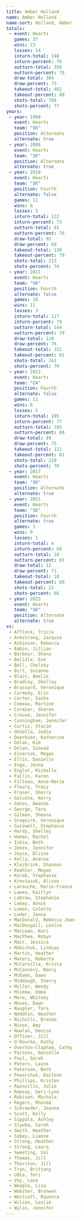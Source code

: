 ```yaml
---
title: Amber Holland
name: Amber Holland
name-sort: Holland, Amber
totals:
 - event: Hearts
   games: 37
   wins: 23
   losses: 14
   inturn-total: 348
   inturn-percent: 76
   outturn-total: 358
   outturn-percent: 78
   draw-total: 304
   draw-percent: 73
   takeout-total: 402
   takeout-percent: 80
   shots-total: 706
   shots-percent: 77
years:
 - year: 1999
   event: Hearts
   team: "SK"
   position: Alternate
   alternate: true
 - year: 2006
   event: Hearts
   team: "SK"
   position: Alternate
   alternate: true
 - year: 2010
   event: Hearts
   team: "SK"
   position: Fourth
   alternate: false
   games: 11
   wins: 6
   losses: 5
   inturn-total: 122
   inturn-percent: 73
   outturn-total: 91
   outturn-percent: 76
   draw-total: 93
   draw-percent: 69
   takeout-total: 120
   takeout-percent: 79
   shots-total: 213
   shots-percent: 74
 - year: 2011
   event: Hearts
   team: "SK"
   position: Fourth
   alternate: false
   games: 14
   wins: 11
   losses: 3
   inturn-total: 117
   inturn-percent: 79
   outturn-total: 144
   outturn-percent: 79
   draw-total: 110
   draw-percent: 76
   takeout-total: 151
   takeout-percent: 81
   shots-total: 261
   shots-percent: 79
 - year: 2012
   event: Hearts
   team: "CA"
   position: Fourth
   alternate: false
   games: 11
   wins: 6
   losses: 5
   inturn-total: 105
   inturn-percent: 77
   outturn-total: 105
   outturn-percent: 80
   draw-total: 89
   draw-percent: 75
   takeout-total: 121
   takeout-percent: 81
   shots-total: 210
   shots-percent: 78
 - year: 2017
   event: Hearts
   team: "SK"
   position: Alternate
   alternate: true
 - year: 2021
   event: Hearts
   team: "SK"
   position: Fourth
   alternate: true
   games: 1
   wins: 0
   losses: 1
   inturn-total: 4
   inturn-percent: 69
   outturn-total: 18
   outturn-percent: 65
   draw-total: 12
   draw-percent: 71
   takeout-total: 10
   takeout-percent: 60
   shots-total: 22
   shots-percent: 66
 - year: 2022
   event: Hearts
   team: "SK"
   position: Alternate
   alternate: true
vs:
 - Affleck, Tricia
 - Armstrong, Jacquie
 - Atkinson, Rebecca
 - Babin, Jillian
 - Barbour, Shona
 - Belisle, Eve
 - Bell, Chelsey
 - Birt, Suzanne
 - Blais, Amelie
 - Bradley, Shelley
 - Brassard, Veronique
 - Carmody, Erin
 - Carter, Sasha
 - Comeau, Martine
 - Cormier, Sharon
 - Crouse, Jennifer
 - Cunningham, Jennifer
 - Curtis, Stacie
 - deSolla, Jodie
 - Doerksen, Katherine
 - Dolan, Kim
 - Dolan, Sinead
 - Einarson, Megan
 - Ellis, Danielle
 - Enge, Jenna
 - Englot, Michelle
 - Fallis, Karen
 - Filteau, Anne-Marie
 - Fleury, Tracy
 - Fraser, Sherry
 - Galusha, Kerry
 - Gates, Amanda
 - George, Tara
 - Gilman, Sheena
 - Gregoire, Veronique
 - Guzzwell, Stephanie
 - Hardy, Shelley
 - Homan, Rachel
 - Iskiw, Beth
 - Jones, Jennifer
 - Joyce, Blisse
 - Kelly, Andrea
 - Kleibrink, Shannon
 - Koehler, Megan
 - Korab, Stephanie
 - Kreviazuk, Alison
 - Larouche, Marie-France
 - Lawes, Kaitlyn
 - LeDrew, Stephanie
 - Lemay, Annie
 - Lemon, Colette
 - Loder, Jenna
 - MacDonald, Rebecca Jean
 - MacDougall, Leslie
 - MacLean, Kari
 - MacPhee, Robyn
 - Mair, Jessica
 - Makichuk, Lindsay
 - Martin, Heather
 - Materi, Roberta
 - McCarville, Krista
 - McConnery, Nancy
 - McEwen, Dawn
 - Middaugh, Sherry
 - Miller, Wendy
 - Miskew, Emma
 - More, Whitney
 - Moses, Dawn
 - Naugler, Tara
 - Nedohin, Heather
 - Nicholls, Brenda
 - Nixon, Amy
 - Nowlan, Denise
 - Officer, Jill
 - O'Rourke, Kathy
 - Overton-Clapham, Cathy
 - Parsons, Danielle
 - Paul, Sarah
 - Peters, Laine
 - Peterson, Beth
 - Pewarchuk, Dailene
 - Phillips, Kristen
 - Rainville, Julie
 - Ramsay, Geri-Lynn
 - Robison, Michala
 - Rogers, Rhonda
 - Schraeder, Jeanna
 - Scott, Kelly
 - Sippala, Ashley
 - Slywka, Sarah
 - Smith, Heather
 - Sobey, Lianne
 - Strong, Heather
 - Strong, Laura
 - Sweeting, Val
 - Thomas, Jill
 - Thurston, Jill
 - Tran, Brittany
 - Udle, Teri
 - Vey, Lana
 - Weagle, Lisa
 - Webster, Bronwen
 - Westcott, Raunora
 - Wilson, Leslie
 - Wylie, Jennifer
---
```

